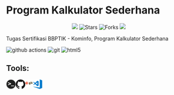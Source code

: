 # Program Kalkulator Sederhana
<p align="center">
  <img src="https://img.shields.io/github/issues/andiariyandi/kalkulatorsederhana"/> 
  <img alt="Stars" src="https://img.shields.io/github/stars/andiariyandi/kalkulatorsederhana?style=flat-square&labelColor=343b41"/>
  <img alt="Forks" src="https://img.shields.io/github/forks/andiariyandi/kalkulatorsederhana?style=flat-square&labelColor=343b41"/>
  <img src="https://img.shields.io/github/license/andiariyandi/kalkulatorsederhana"/> 
</p>

<p>Tugas Sertifikasi BBPTIK - Kominfo, Program Kalkulator Sederhana
  <p>
  <img alt="github actions" src="https://img.shields.io/badge/-Github_Actions-2088FF?style=flat-square&logo=github-actions&logoColor=white" />
  <img alt="git" src="https://img.shields.io/badge/-Git-F05032?style=flat-square&logo=git&logoColor=white" />
  <img alt="html5" src="https://img.shields.io/badge/-HTML5-E34F26?style=flat-square&logo=html5&logoColor=white" />



  
## Tools:
<img align="left" alt="Terminal" width="26px" src="https://raw.githubusercontent.com/github/explore/80688e429a7d4ef2fca1e82350fe8e3517d3494d/topics/terminal/terminal.png" />
<img align="left" alt="GitHub" width="26px" src="https://raw.githubusercontent.com/github/explore/78df643247d429f6cc873026c0622819ad797942/topics/github/github.png" />
<img align="left" height="20" src="https://raw.githubusercontent.com/github/explore/80688e429a7d4ef2fca1e82350fe8e3517d3494d/topics/git/git.png">
<img align="left" alt="Visual Studio Code" width="26px" src="https://raw.githubusercontent.com/github/explore/78df643247d429f6cc873026c0622819ad797942/topics/visual-studio-code/visual-studio-code.png" />
